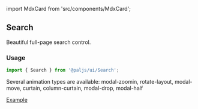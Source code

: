 import MdxCard from 'src/components/MdxCard';

<MdxCard>

## Search

Beautiful full-page search control.

### Usage

```js
import { Search } from '@paljs/ui/Search';
```

Several animation types are available: modal-zoomin, rotate-layout, modal-move, curtain, column-curtain, modal-drop, modal-half

[Example](demo://Example.tsx)

</MdxCard>